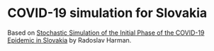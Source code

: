 # COVID-19 simulation for Slovakia

Based on [Stochastic Simulation of the Initial Phase of the
COVID-19 Epidemic in Slovakia](http://www.iam.fmph.uniba.sk/ospm/Harman/COR01.pdf) by Radoslav Harman.
